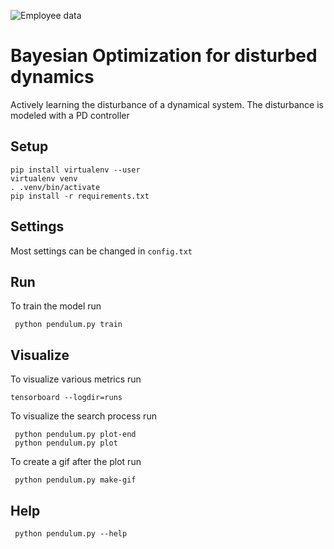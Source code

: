 ![Employee data](/doc/animation.gif?raw=true "Employee Data title")
# Bayesian Optimization for disturbed dynamics
Actively learning the disturbance of a dynamical system. The disturbance is modeled with a PD controller

## Setup
```
pip install virtualenv --user
virtualenv venv
. .venv/bin/activate
pip install -r requirements.txt
```
## Settings
Most settings can be changed in `config.txt`

## Run
To train the model run

```
 python pendulum.py train
```
## Visualize
To visualize various metrics run
```
tensorboard --logdir=runs

```
To visualize the search process run
```
 python pendulum.py plot-end
 python pendulum.py plot
```
To create a gif after the plot run
```
 python pendulum.py make-gif
```
## Help

```
 python pendulum.py --help
```
